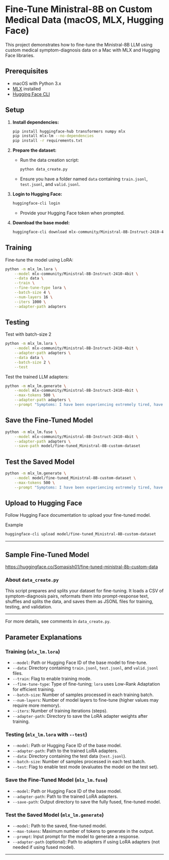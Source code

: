 # Fine-Tune Ministral-8B on Custom Medical Data (macOS, MLX, Hugging Face)

This project demonstrates how to fine-tune the Ministral-8B LLM using custom medical symptom-diagnosis data on a Mac with MLX and Hugging Face libraries.

## Prerequisites
- macOS with Python 3.x
- [MLX](https://github.com/ml-explore/mlx) installed
- [Hugging Face CLI](https://huggingface.co/docs/huggingface_hub/quick-start)

## Setup

1. **Install dependencies:**
   ```sh
   pip install huggingface-hub transformers numpy mlx
   pip install mlx-lm --no-dependencies
   pip install -r requirements.txt
   ```

2. **Prepare the dataset:**
   - Run the data creation script:
     ```sh
     python data_create.py
     ```
   - Ensure you have a folder named `data` containing `train.jsonl`, `test.jsonl`, and `valid.jsonl`.

3. **Login to Hugging Face:**
   ```sh
   huggingface-cli login
   ```
   - Provide your Hugging Face token when prompted.

4. **Download the base model:**
   ```sh
   huggingface-cli download mlx-community/Ministral-8B-Instruct-2410-4bit
   ```

## Training

Fine-tune the model using LoRA:
```sh
python -m mlx_lm.lora \
    --model mlx-community/Ministral-8B-Instruct-2410-4bit \
    --data data \
    --train \
    --fine-tune-type lora \
    --batch-size 4 \
    --num-layers 16 \
    --iters 1000 \
    --adapter-path adapters
```

## Testing

Test with batch-size 2
```sh
python -m mlx_lm.lora \
    --model mlx-community/Ministral-8B-Instruct-2410-4bit \
    --adapter-path adapters \
    --data data \
    --batch-size 2 \
    --test
```

Test the trained LLM adapters:
```sh
python -m mlx_lm.generate \
    --model mlx-community/Ministral-8B-Instruct-2410-4bit \
    --max-tokens 500 \
    --adapter-path adapters \
    --prompt "Symptoms: I have been experiencing extremely tired, have dark urine, yellowing of my eyes and skin, and abdominal pain. Question: What could be the diagnosis I have?"
```

## Save the Fine-Tuned Model
```sh
python -m mlx_lm.fuse \
    --model mlx-community/Ministral-8B-Instruct-2410-4bit \
    --adapter-path adapters \
    --save-path model/fine-tuned_Ministral-8B-custom-dataset
```

## Test the Saved Model
```sh
python -m mlx_lm.generate \
    --model model/fine-tuned_Ministral-8B-custom-dataset \
    --max-tokens 500 \
    --prompt "Symptoms: I have been experiencing extremely tired, have dark urine, yellowing of my eyes and skin, and abdominal pain. Question: What could be the diagnosis I have?"
```

## Upload to Hugging Face
Follow Hugging Face documentation to upload your fine-tuned model.

Example 
```sh
huggingface-cli upload model/fine-tuned_Ministral-8B-custom-dataset 
```
---

## Sample Fine-Tuned Model
https://huggingface.co/Somasish01/fine-tuned-ministral-8b-custom-data

### About `data_create.py`
This script prepares and splits your dataset for fine-tuning. It loads a CSV of symptom-diagnosis pairs, reformats them into prompt-response text, shuffles and splits the data, and saves them as JSONL files for training, testing, and validation.

---

For more details, see comments in `data_create.py`.

## Parameter Explanations

### Training (`mlx_lm.lora`)
- `--model`: Path or Hugging Face ID of the base model to fine-tune.
- `--data`: Directory containing `train.jsonl`, `test.jsonl`, and `valid.jsonl` files.
- `--train`: Flag to enable training mode.
- `--fine-tune-type`: Type of fine-tuning; `lora` uses Low-Rank Adaptation for efficient training.
- `--batch-size`: Number of samples processed in each training batch.
- `--num-layers`: Number of model layers to fine-tune (higher values may require more memory).
- `--iters`: Number of training iterations (steps).
- `--adapter-path`: Directory to save the LoRA adapter weights after training.

### Testing (`mlx_lm.lora` with `--test`)
- `--model`: Path or Hugging Face ID of the base model.
- `--adapter-path`: Path to the trained LoRA adapters.
- `--data`: Directory containing the test data (`test.jsonl`).
- `--batch-size`: Number of samples processed in each test batch.
- `--test`: Flag to enable test mode (evaluates the model on the test set).

### Save the Fine-Tuned Model (`mlx_lm.fuse`)
- `--model`: Path or Hugging Face ID of the base model.
- `--adapter-path`: Path to the trained LoRA adapters.
- `--save-path`: Output directory to save the fully fused, fine-tuned model.

### Test the Saved Model (`mlx_lm.generate`)
- `--model`: Path to the saved, fine-tuned model.
- `--max-tokens`: Maximum number of tokens to generate in the output.
- `--prompt`: Input prompt for the model to generate a response.
- `--adapter-path` (optional): Path to adapters if using LoRA adapters (not needed if using fused model).

---
